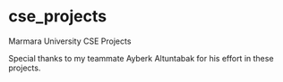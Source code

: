 # cse_projects
Marmara University CSE Projects

Special thanks to my teammate Ayberk Altuntabak for his effort in these projects.
